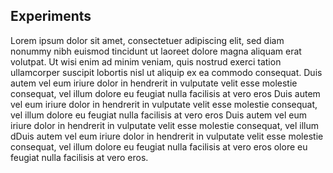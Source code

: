 ## Experiments

Lorem ipsum dolor sit amet, consectetuer adipiscing elit, sed diam nonummy nibh euismod tincidunt ut laoreet dolore magna aliquam erat volutpat. Ut wisi enim ad minim veniam, quis nostrud exerci tation ullamcorper suscipit lobortis nisl ut aliquip ex ea commodo consequat. Duis autem vel eum iriure dolor in hendrerit in vulputate velit esse molestie consequat, vel illum dolore eu feugiat nulla facilisis at vero eros Duis autem vel eum iriure dolor in hendrerit in vulputate velit esse molestie consequat, vel illum dolore eu feugiat nulla facilisis at vero eros Duis autem vel eum iriure dolor in hendrerit in vulputate velit esse molestie consequat, vel illum dDuis autem vel eum iriure dolor in hendrerit in vulputate velit esse molestie consequat, vel illum dolore eu feugiat nulla facilisis at vero eros olore eu feugiat nulla facilisis at vero eros.